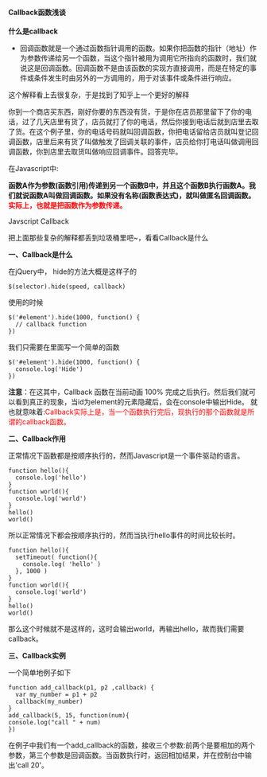 #### Callback函数浅谈

**什么是callback**

- 回调函数就是一个通过函数指针调用的函数。如果你把函数的指针（地址）作为参数传递给另一个函数，当这个指针被用为调用它所指向的函数时，我们就说这是回调函数。回调函数不是由该函数的实现方直接调用，而是在特定的事件或条件发生时由另外的一方调用的，用于对该事件或条件进行响应。

这个解释看上去很复杂，于是找到了知乎上一个更好的解释

你到一个商店买东西，刚好你要的东西没有货，于是你在店员那里留下了你的电话，过了几天店里有货了，店员就打了你的电话，然后你接到电话后就到店里去取了货。在这个例子里，你的电话号码就叫回调函数，你把电话留给店员就叫登记回调函数，店里后来有货了叫做触发了回调关联的事件，店员给你打电话叫做调用回调函数，你到店里去取货叫做响应回调事件。回答完毕。

在Javascript中:

**函数A作为参数(函数引用)传递到另一个函数B中，并且这个函数B执行函数A。我们就说函数A叫做回调函数。如果没有名称(函数表达式)，就叫做匿名回调函数。<font color="#f00">实际上，也就是把函数作为参数传递。</font>**

Javscript Callback

把上面那些复杂的解释都丢到垃圾桶里吧~，看看Callback是什么

**一、Callback是什么**

在jQuery中， hide的方法大概是这样子的
````
$(selector).hide(speed, callback)
````
使用的时候
````
$('#element').hide(1000, function() {
  // callback function
})
````
我们只需要在里面写一个简单的函数
````
$('#element').hide(1000, function() {
  console.log('Hide')
})
````
**注意**：在这其中，Callback 函数在当前动画 100% 完成之后执行。然后我们就可以看到真正的现象，当id为element的元素隐藏后，会在console中输出Hide。
就也就意味着:<font color="#f00">Callback实际上是，当一个函数执行完后，现执行的那个函数就是所谓的callback函数。</font>

**二、Callback作用**

正常情况下函数都是按顺序执行的，然而Javascript是一个事件驱动的语言。
````
function hello(){
  console.log('hello')
}
function world(){
  console.log('world')
}
hello()  
world()
````
所以正常情况下都会按顺序执行的，然而当执行hello事件的时间比较长时。
````
function hello(){
  setTimeout( function(){
    console.log( 'hello' )
  }, 1000 )
}
function world(){
  console.log('world')
}
hello()
world()
````
那么这个时候就不是这样的，这时会输出world，再输出hello，故而我们需要callback。

**三、Callback实例**

一个简单地例子如下
````
function add_callback(p1, p2 ,callback) {
  var my_number = p1 + p2
  callback(my_number)
}
add_callback(5, 15, function(num){
console.log("call " + num)
})
````
在例子中我们有一个add_callback的函数，接收三个参数:前两个是要相加的两个参数，第三个参数是回调函数。当函数执行时，返回相加结果，并在控制台中输出'call 20'。